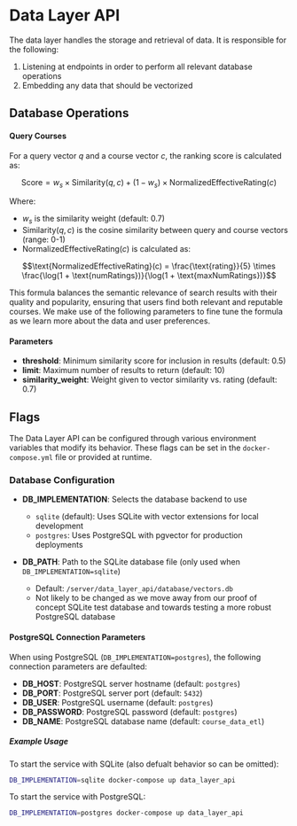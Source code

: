 # Data Layer API

The data layer handles the storage and retrieval of data. It is responsible for the following:

1. Listening at endpoints in order to perform all relevant database operations
2. Embedding any data that should be vectorized

## Database Operations

#### Query Courses

For a query vector $q$ and a course vector $c$, the ranking score is calculated as:

$$\text{Score} = w_s \times \text{Similarity}(q, c) + (1 - w_s) \times \text{NormalizedEffectiveRating}(c)$$

Where:

- $w_s$ is the similarity weight (default: 0.7)
- $\text{Similarity}(q, c)$ is the cosine similarity between query and course vectors (range: 0-1)
- $\text{NormalizedEffectiveRating}(c)$ is calculated as:

$$\text{NormalizedEffectiveRating}(c) = \frac{\text{rating}}{5} \times \frac{\log(1 + \text{numRatings})}{\log(1 + \text{maxNumRatings})}$$

This formula balances the semantic relevance of search results with their quality and popularity, ensuring that users find both relevant and reputable courses. We make use of the following parameters to fine tune the formula as we learn more about the data and user preferences.

#### Parameters

- **threshold**: Minimum similarity score for inclusion in results (default: 0.5)
- **limit**: Maximum number of results to return (default: 10)
- **similarity_weight**: Weight given to vector similarity vs. rating (default: 0.7)

## Flags

The Data Layer API can be configured through various environment variables that modify its behavior. These flags can be set in the `docker-compose.yml` file or provided at runtime.

### Database Configuration

- **DB_IMPLEMENTATION**: Selects the database backend to use
  - `sqlite` (default): Uses SQLite with vector extensions for local development
  - `postgres`: Uses PostgreSQL with pgvector for production deployments

- **DB_PATH**: Path to the SQLite database file (only used when `DB_IMPLEMENTATION=sqlite`)
  - Default: `/server/data_layer_api/database/vectors.db`
  - Not likely to be changed as we move away from our proof of concept SQLite test database and towards testing a more robust PostgreSQL database

#### PostgreSQL Connection Parameters

When using PostgreSQL (`DB_IMPLEMENTATION=postgres`), the following connection parameters are defaulted:

- **DB_HOST**: PostgreSQL server hostname (default: `postgres`)
- **DB_PORT**: PostgreSQL server port (default: `5432`)
- **DB_USER**: PostgreSQL username (default: `postgres`)
- **DB_PASSWORD**: PostgreSQL password (default: `postgres`)
- **DB_NAME**: PostgreSQL database name (default: `course_data_etl`)


##### Example Usage

To start the service with SQLite (also defualt behavior so can be omitted):
```bash
DB_IMPLEMENTATION=sqlite docker-compose up data_layer_api
```

To start the service with PostgreSQL:
```bash
DB_IMPLEMENTATION=postgres docker-compose up data_layer_api
```